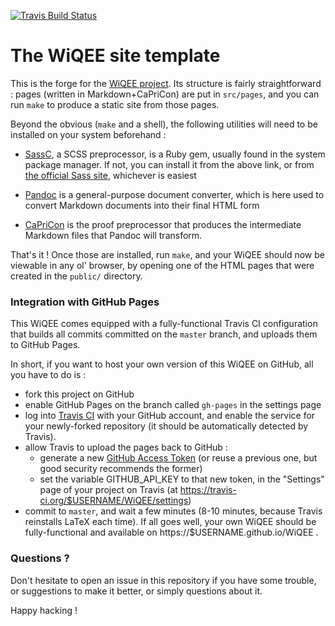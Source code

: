 [![Travis Build Status](https://travis-ci.org/lih/WiQEE.svg?branch=master)](https://travis-ci.org/lih/WiQEE)

The WiQEE site template
=======================

This is the forge for the [WiQEE project][wiqee]. Its structure is fairly
straightforward : pages (written in Markdown+CaPriCon) are put in
`src/pages`, and you can run `make` to produce a static site from
those pages.

Beyond the obvious (`make` and a shell), the following utilities will
need to be installed on your system beforehand :

  - [SassC][sassc], a SCSS preprocessor, is a Ruby gem, usually found
    in the system package manager. If not, you can install it from the
    above link, or from [the official Sass
    site](https://sass-lang.com/install), whichever is easiest

  - [Pandoc][pandoc] is a general-purpose document converter, which is here used
    to convert Markdown documents into their final HTML form

  - [CaPriCon][capricon] is the proof preprocessor that produces the
    intermediate Markdown files that Pandoc will transform.

That's it ! Once those are installed, run `make`, and your WiQEE
should now be viewable in any ol' browser, by opening one of the HTML
pages that were created in the `public/` directory.

### Integration with GitHub Pages

This WiQEE comes equipped with a fully-functional Travis CI configuration
that builds all commits committed on the `master` branch, and uploads
them to GitHub Pages.

In short, if you want to host your own version of this WiQEE on
GitHub, all you have to do is :

  - fork this project on GitHub
  - enable GitHub Pages on the branch called `gh-pages` in the settings page
  - log into [Travis CI] with your GitHub account, and enable the
    service for your newly-forked repository (it should be
    automatically detected by Travis).
  - allow Travis to upload the pages back to GitHub :
     - generate a new [GitHub Access
       Token](https://github.com/settings/tokens) (or reuse a previous
       one, but good security recommends the former)
     - set the variable GITHUB_API_KEY to that new token, in the
       "Settings" page of your project on Travis (at
       https://travis-ci.org/$USERNAME/WiQEE/settings)
  - commit to `master`, and wait a few minutes (8-10 minutes, because
    Travis reinstalls LaTeX each time). If all goes well, your own
    WiQEE should be fully-functional and available on
    https://$USERNAME.github.io/WiQEE .

### Questions ?

Don't hesitate to open an issue in this repository if you have some
trouble, or suggestions to make it better, or simply questions about
it.

Happy hacking !

[Travis CI]: https://travis-ci.org/
[sassc]: https://github.com/sass/sassc
[pandoc]: https://pandoc.org/
[capricon]: https://github.com/lih/BHR/releases
[wiqee]: https://lih.github.io/WiQEE/
